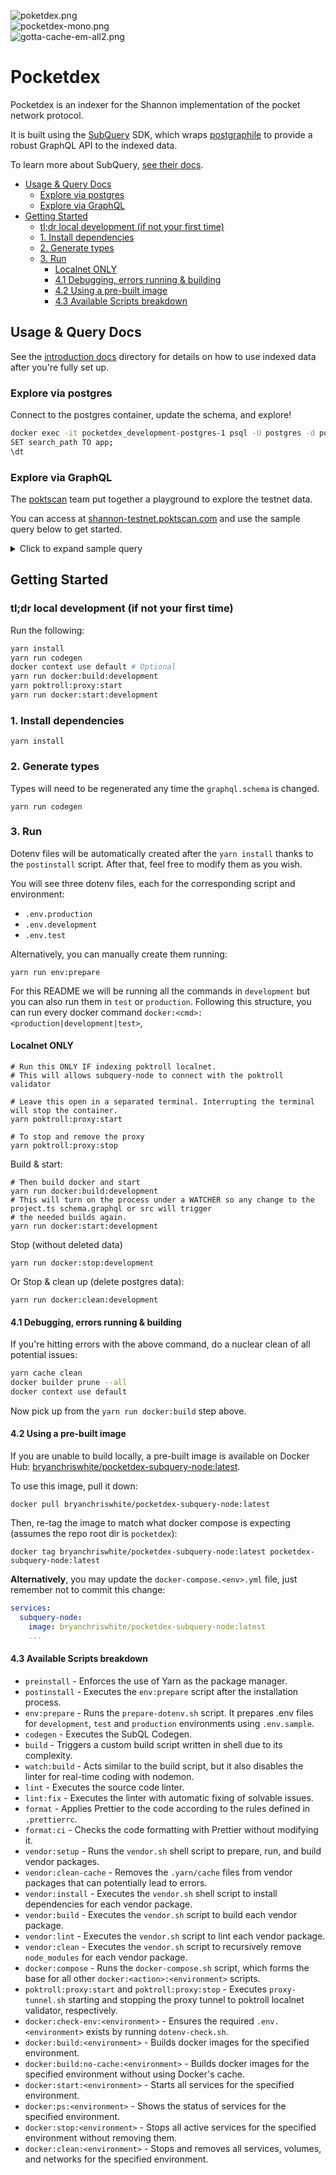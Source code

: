 ![poketdex.png](docs%2Fassets%2Fpoketdex.png)
<br/>
![pocketdex-mono.png](docs%2Fassets%2Fpocketdex-mono.png)
<br/>
![gotta-cache-em-all2.png](docs%2Fassets%2Fgotta-cache-em-all2.png)

# Pocketdex <!-- omit in toc -->

Pocketdex is an indexer for the Shannon implementation of the pocket network protocol.

It is built using the [SubQuery](https://subquery.network) SDK, which wraps
[postgraphile](https://www.graphile.org/postgraphile/) to provide a robust GraphQL
API to the indexed data.

To learn more about SubQuery, [see their docs](https://academy.subquery.network).

- [Usage \& Query Docs](#usage--query-docs)
  - [Explore via postgres](#explore-via-postgres)
  - [Explore via GraphQL](#explore-via-graphql)
- [Getting Started](#getting-started)
  - [tl;dr local development (if not your first time)](#tldr-local-development-if-not-your-first-time)
  - [1. Install dependencies](#1-install-dependencies)
  - [2. Generate types](#2-generate-types)
  - [3. Run](#3-run)
    - [Localnet ONLY](#localnet-only)
    - [4.1 Debugging, errors running \& building](#41-debugging-errors-running--building)
    - [4.2 Using a pre-built image](#42-using-a-pre-built-image)
    - [4.3 Available Scripts breakdown](#43-available-scripts-breakdown)

## Usage & Query Docs

See the [introduction docs](./docs/introduction.md) directory for details
on how to use indexed data after you're fully set up.

### Explore via postgres

Connect to the postgres container, update the schema, and explore!

```bash
docker exec -it pocketdex_development-postgres-1 psql -U postgres -d postgres
SET search_path TO app;
\dt
```

### Explore via GraphQL

The [poktscan](poktscan.com) team put together a playground to explore the testnet data.

You can access at [shannon-testnet.poktscan.com](https://shannon-testnet.poktscan.com/) and use
the sample query below to get started.

<details>
  <summary>Click to expand sample query</summary>

  ```graphql
    query  {
        distinct_poktroll_event_types: events (distinct: TYPE, filter: {type: {includes: "poktroll"}}){
        totalCount
        nodes {
          type
        }
      }

      distinct_poktroll_message_types: messages (distinct: TYPE_URL, filter:{typeUrl: {includes: "poktroll"}}) {
        totalCount
        nodes {
          typeUrl
          # transactionId
        }
      }

      unprocessedEntities (distinct: ERROR) {
        totalCount
        nodes {
          eventId
          messageId
          transactionId
          error
        }
      }

      indexer_metadata: _metadata {
        targetHeight
        lastProcessedHeight
      }


      # tx_events: events(filter: {type: {equalTo: "tx"}}) {
      #   nodes {
      #     attributes {
      #       nodes {
      #         key
      #         value
      #       }
      #     }
      #   }
      # }

      # begin_block_events: events (filter: {attributes: {some: {key: {equalTo: "mode"}, value: {equalTo: "BeginBlock"}}}}) {
      #   nodes {
      #     attributes {
      #       nodes {
      #         key
      #         value
      #       }
      #     }
      #   }
      # }

      # events (distinct: TYPE) {
      #   nodes {
      #     type
      #   }
      # }

      # claims: messages(filter: {typeUrl: {equalTo: "/poktroll.proof.MsgCreateClaim"}}) {
      #   nodes {
      #     typeUrl
      #     json
      #   }
      # }

      # eventAttributes(distinct: KEY) {
      #   nodes {
      #     key
      #   }
      # }
  }
  ```

</details>

## Getting Started

### tl;dr local development (if not your first time)

Run the following:

```bash
yarn install
yarn run codegen
docker context use default # Optional
yarn run docker:build:development
yarn poktroll:proxy:start
yarn run docker:start:development
```

### 1. Install dependencies

```shell
yarn install
```

### 2. Generate types

Types will need to be regenerated any time the `graphql.schema` is changed.

```shell
yarn run codegen
```

### 3. Run

Dotenv files will be automatically created after the `yarn install` thanks to the `postinstall` script.
After that, feel free to modify them as you wish.

You will see three dotenv files, each for the corresponding script and environment:

* `.env.production`
* `.env.development`
* `.env.test`

Alternatively, you can manually create them running:

```shell
yarn run env:prepare
```

For this README we will be running all the commands in `development` but you can also run them in `test` or `production`.
Following this structure, you can run every docker command `docker:<cmd>:<production|development|test>`,

#### Localnet ONLY

```shell
# Run this ONLY IF indexing poktroll localnet.
# This will allows subquery-node to connect with the poktroll validator

# Leave this open in a separated terminal. Interrupting the terminal will stop the container.
yarn poktroll:proxy:start

# To stop and remove the proxy
yarn poktroll:proxy:stop
```

Build & start:

```shell
# Then build docker and start
yarn run docker:build:development
# This will turn on the process under a WATCHER so any change to the project.ts schema.graphql or src will trigger
# the needed builds again.
yarn run docker:start:development
```

Stop (without deleted data)

```shell
yarn run docker:stop:development
```

Or Stop & clean up (delete postgres data):

```shell
yarn run docker:clean:development
```

#### 4.1 Debugging, errors running & building

If you're hitting errors with the above command, do a nuclear clean of all potential issues:

```bash
yarn cache clean
docker builder prune --all
docker context use default
```

Now pick up from the `yarn run docker:build` step above.

#### 4.2 Using a pre-built image

If you are unable to build locally, a pre-built image is available on Docker Hub: [bryanchriswhite/pocketdex-subquery-node:latest](https://hub.docker.com/r/bryanchriswhite/pocketdex-subquery-node).

To use this image, pull it down:

```shell
docker pull bryanchriswhite/pocketdex-subquery-node:latest
```

Then, re-tag the image to match what docker compose is expecting (assumes the repo root dir is `pocketdex`):

```shell
docker tag bryanchriswhite/pocketdex-subquery-node:latest pocketdex-subquery-node:latest
```

**Alternatively**, you may update the `docker-compose.<env>.yml` file, just remember not to commit this change:

```yaml
services:
  subquery-node:
    image: bryanchriswhite/pocketdex-subquery-node:latest
    ...
```

#### 4.3 Available Scripts breakdown

* `preinstall` - Enforces the use of Yarn as the package manager.
* `postinstall` - Executes the `env:prepare` script after the installation process.
* `env:prepare` - Runs the `prepare-dotenv.sh` script. It prepares .env files for `development`, `test` and `production` environments using `.env.sample`.
* `codegen` - Executes the SubQL Codegen.
* `build` - Triggers a custom build script written in shell due to its complexity.
* `watch:build` - Acts similar to the build script, but it also disables the linter for real-time coding with nodemon.
* `lint` - Executes the source code linter.
* `lint:fix` - Executes the linter with automatic fixing of solvable issues.
* `format` - Applies Prettier to the code according to the rules defined in `.prettierrc`.
* `format:ci` - Checks the code formatting with Prettier without modifying it.
* `vendor:setup` - Runs the `vendor.sh` shell script to prepare, run, and build vendor packages.
* `vendor:clean-cache` - Removes the `.yarn/cache` files from vendor packages that can potentially lead to errors.
* `vendor:install` - Executes the `vendor.sh` shell script to install dependencies for each vendor package.
* `vendor:build` - Executes the `vendor.sh` script to build each vendor package.
* `vendor:lint` - Executes the `vendor.sh` script to lint each vendor package.
* `vendor:clean` - Executes the `vendor.sh` script to recursively remove `node_modules` for each vendor package.
* `docker:compose` - Runs the `docker-compose.sh` script, which forms the base for all other `docker:<action>:<environment>` scripts.
* `poktroll:proxy:start` and `poktroll:proxy:stop` - Executes `proxy-tunnel.sh` starting and stopping the proxy tunnel to poktroll localnet validator, respectively.
* `docker:check-env:<environment>` - Ensures the required `.env.<environment>` exists by running `dotenv-check.sh`.
* `docker:build:<environment>` - Builds docker images for the specified environment.
* `docker:build:no-cache:<environment>` - Builds docker images for the specified environment without using Docker's cache.
* `docker:start:<environment>` - Starts all services for the specified environment.
* `docker:ps:<environment>` - Shows the status of services for the specified environment.
* `docker:stop:<environment>` - Stops all active services for the specified environment without removing them.
* `docker:clean:<environment>` - Stops and removes all services, volumes, and networks for the specified environment.
